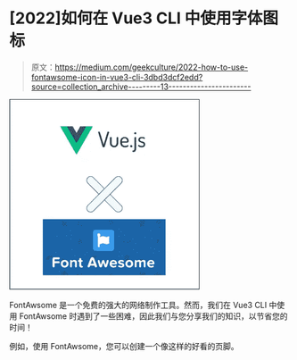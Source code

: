 # [2022]如何在 Vue3 CLI 中使用字体图标

> 原文：<https://medium.com/geekculture/2022-how-to-use-fontawsome-icon-in-vue3-cli-3dbd3dcf2edd?source=collection_archive---------13----------------------->

![](img/1753c4acde4eea294554d5e27f09bc10.png)

FontAwsome 是一个免费的强大的网络制作工具。然而，我们在 Vue3 CLI 中使用 FontAwsome 时遇到了一些困难，因此我们与您分享我们的知识，以节省您的时间！

例如，使用 FontAwsome，您可以创建一个像这样的好看的页脚。